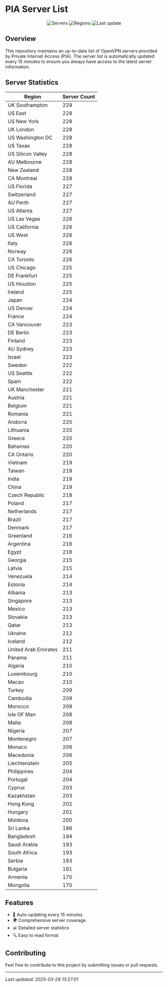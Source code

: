 # PIA Server List

<div align="center">

![Servers](https://img.shields.io/badge/servers-20,862-blue)
![Regions](https://img.shields.io/badge/regions-97-blue)
![Last update](https://img.shields.io/badge/Last_Updated-March_28_2025_08:27_EST-blue)

</div>

## Overview
This repository maintains an up-to-date list of OpenVPN servers provided by Private Internet Access (PIA). The server list is automatically updated every 15 minutes to ensure you always have access to the latest server information.

## Server Statistics
| Region | Server Count |
|--------|--------------|
| UK Southampton                 | 229          |
| US East                        | 228          |
| US New York                    | 228          |
| UK London                      | 228          |
| US Washington DC               | 228          |
| US Texas                       | 228          |
| US Silicon Valley              | 228          |
| AU Melbourne                   | 228          |
| New Zealand                    | 228          |
| CA Montreal                    | 228          |
| US Florida                     | 227          |
| Switzerland                    | 227          |
| AU Perth                       | 227          |
| US Atlanta                     | 227          |
| US Las Vegas                   | 226          |
| US California                  | 226          |
| US West                        | 226          |
| Italy                          | 226          |
| Norway                         | 226          |
| CA Toronto                     | 226          |
| US Chicago                     | 225          |
| DE Frankfurt                   | 225          |
| US Houston                     | 225          |
| Ireland                        | 225          |
| Japan                          | 224          |
| US Denver                      | 224          |
| France                         | 224          |
| CA Vancouver                   | 223          |
| DE Berlin                      | 223          |
| Finland                        | 223          |
| AU Sydney                      | 223          |
| Israel                         | 223          |
| Sweden                         | 222          |
| US Seattle                     | 222          |
| Spain                          | 222          |
| UK Manchester                  | 221          |
| Austria                        | 221          |
| Belgium                        | 221          |
| Romania                        | 221          |
| Andorra                        | 220          |
| Lithuania                      | 220          |
| Greece                         | 220          |
| Bahamas                        | 220          |
| CA Ontario                     | 220          |
| Vietnam                        | 219          |
| Taiwan                         | 219          |
| India                          | 219          |
| China                          | 219          |
| Czech Republic                 | 218          |
| Poland                         | 217          |
| Netherlands                    | 217          |
| Brazil                         | 217          |
| Denmark                        | 217          |
| Greenland                      | 216          |
| Argentina                      | 216          |
| Egypt                          | 216          |
| Georgia                        | 215          |
| Latvia                         | 215          |
| Venezuela                      | 214          |
| Estonia                        | 214          |
| Albania                        | 213          |
| Singapore                      | 213          |
| Mexico                         | 213          |
| Slovakia                       | 213          |
| Qatar                          | 213          |
| Ukraine                        | 212          |
| Iceland                        | 212          |
| United Arab Emirates           | 211          |
| Panama                         | 211          |
| Algeria                        | 210          |
| Luxembourg                     | 210          |
| Macao                          | 210          |
| Turkey                         | 209          |
| Cambodia                       | 209          |
| Morocco                        | 209          |
| Isle OF Man                    | 208          |
| Malta                          | 208          |
| Nigeria                        | 207          |
| Montenegro                     | 207          |
| Monaco                         | 206          |
| Macedonia                      | 206          |
| Liechtenstein                  | 205          |
| Philippines                    | 204          |
| Portugal                       | 204          |
| Cyprus                         | 203          |
| Kazakhstan                     | 203          |
| Hong Kong                      | 202          |
| Hungary                        | 201          |
| Moldova                        | 200          |
| Sri Lanka                      | 196          |
| Bangladesh                     | 194          |
| Saudi Arabia                   | 193          |
| South Africa                   | 193          |
| Serbia                         | 183          |
| Bulgaria                       | 181          |
| Armenia                        | 170          |
| Mongolia                       | 170          |

## Features
- 🔄 Auto-updating every 15 minutes
- 🌍 Comprehensive server coverage
- 📊 Detailed server statistics
- 🔍 Easy to read format

## Contributing
Feel free to contribute to this project by submitting issues or pull requests.

---
*Last updated: 2025-03-28 13:27:01*